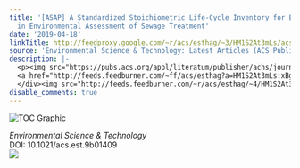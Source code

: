 ```yaml
---
title: '[ASAP] A Standardized Stoichiometric Life-Cycle Inventory for Enhanced Specificity
  in Environmental Assessment of Sewage Treatment'
date: '2019-04-18'
linkTitle: http://feedproxy.google.com/~r/acs/esthag/~3/HM1S2At3mLs/acs.est.9b01409
source: 'Environmental Science & Technology: Latest Articles (ACS Publications)'
description: |-
  <p><img src="https://pubs.acs.org/appl/literatum/publisher/achs/journals/content/esthag/0/esthag.ahead-of-print/acs.est.9b01409/20190418/images/medium/es-2019-014098_0006.gif" alt="TOC Graphic"/></p><div><cite>Environmental Science & Technology</cite></div><div>DOI: 10.1021/acs.est.9b01409</div><div class="feedflare">
  <a href="http://feeds.feedburner.com/~ff/acs/esthag?a=HM1S2At3mLs:xBgky7kvSLw:yIl2AUoC8zA"><img src="http://feeds.feedburner.com/~ff/acs/esthag?d=yIl2AUoC8zA" border="0"></img></a>
  </div><img src="http://feeds.feedburner.com/~r/acs/esthag/~4/HM1S2At3mLs" height="1" width="1" ...
disable_comments: true
---
```

<p><img src="https://pubs.acs.org/appl/literatum/publisher/achs/journals/content/esthag/0/esthag.ahead-of-print/acs.est.9b01409/20190418/images/medium/es-2019-014098_0006.gif" alt="TOC Graphic"/></p><div><cite>Environmental Science & Technology</cite></div><div>DOI: 10.1021/acs.est.9b01409</div><div class="feedflare">
<a href="http://feeds.feedburner.com/~ff/acs/esthag?a=HM1S2At3mLs:xBgky7kvSLw:yIl2AUoC8zA"><img src="http://feeds.feedburner.com/~ff/acs/esthag?d=yIl2AUoC8zA" border="0"></img></a>
</div><img src="http://feeds.feedburner.com/~r/acs/esthag/~4/HM1S2At3mLs" height="1" width="1" ...